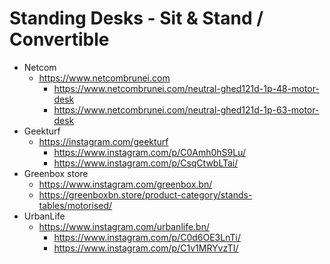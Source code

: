 
# Standing Desks - Sit & Stand / Convertible

- Netcom
    - https://www.netcombrunei.com
        - https://www.netcombrunei.com/neutral-ghed121d-1p-48-motor-desk
        - https://www.netcombrunei.com/neutral-ghed121d-1p-63-motor-desk
- Geekturf
    - https://instagram.com/geekturf
        - https://www.instagram.com/p/C0Amh0hS9Lu/
        - https://www.instagram.com/p/CsqCtwbLTai/
- Greenbox store
    - https://www.instagram.com/greenbox.bn/
    - https://greenboxbn.store/product-category/stands-tables/motorised/
- UrbanLife
    - https://www.instagram.com/urbanlife.bn/
        - https://www.instagram.com/p/C0d6OE3LnTi/
        - https://www.instagram.com/p/C1v1MRYvzTI/

